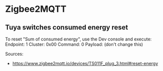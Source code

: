 # Zigbee2MQTT

## Tuya switches consumed energy reset

To reset "Sum of consumed energy", use the Dev console and execute: Endpoint: 1 Cluster: 0x00 Command: 0 Payload: (don't change this)

Sources:

- <https://www.zigbee2mqtt.io/devices/TS011F_plug_3.html#reset-energy>

